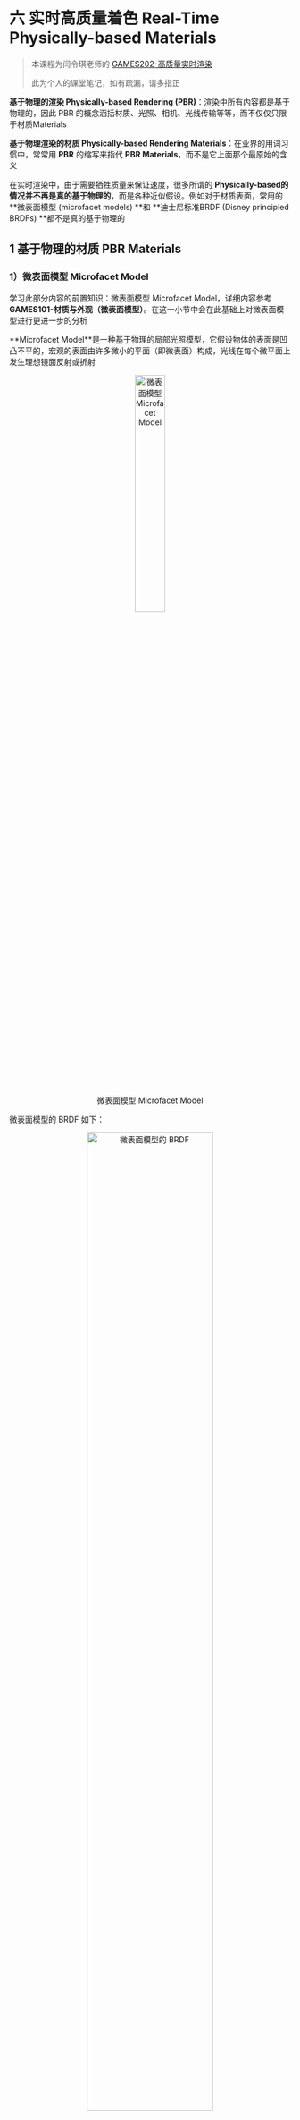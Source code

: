 # 六 实时高质量着色 Real-Time Physically-based Materials

> 本课程为闫令琪老师的 [GAMES202-高质量实时渲染](https://sites.cs.ucsb.edu/~lingqi/teaching/games202.html)
>
> 此为个人的课堂笔记，如有疏漏，请多指正

**基于物理的渲染 Physically-based Rendering (PBR)**：渲染中所有内容都是基于物理的，因此 PBR 的概念涵括材质、光照、相机、光线传输等等，而不仅仅只限于材质Materials

**基于物理渲染的材质 Physically-based Rendering Materials**：在业界的用词习惯中，常常用 **PBR** 的缩写来指代 **PBR Materials**，而不是它上面那个最原始的含义

在实时渲染中，由于需要牺牲质量来保证速度，很多所谓的 **Physically-based ​**的情况并**不再是真的基于物理的**，而是各种近似假设。例如对于材质表面，常用的 **微表面模型 (microfacet models) ​**和 **迪士尼标准BRDF (Disney principled BRDFs) ​**都不是真的基于物理的


## 1 基于物理的材质 PBR Materials

### 1）微表面模型 Microfacet Model

学习此部分内容的前置知识：微表面模型 Microfacet Model，详细内容参考 **GAMES101-材质与外观（微表面模型）**。在这一小节中会在此基础上对微表面模型进行更进一步的分析

**Microfacet Model ​**是一种基于物理的局部光照模型，它假设物体的表面是凹凸不平的，宏观的表面由许多微小的平面（即微表面）构成，光线在每个微平面上发生理想镜面反射或折射

<div align=center>
<img src="../assets/image-20230714104310-8ahflbd.png" width = "33%" alt="微表面模型 Microfacet Model" />
<figcaption>微表面模型 Microfacet Model</figcaption>
</div>

微表面模型的 BRDF 如下：

<div align=center>
<img src="../assets/image-20230707103730-r0zqsse.png" width = "67%" alt="微表面模型的 BRDF" />
<figcaption>微表面模型的 BRDF</figcaption>
</div>

菲涅尔项描述的是在不同的观察角度下表面反射的光线比率，几何函数描述微平面自我遮挡的属性，而法线分布函数估算在给定粗糙程度下的微平面朝向与半角向量一致的数量

#### （1）菲涅尔项 Fresnel Term

**Fresnel term ​**描述了景物表面反射光线的比例依赖于光线的入射角和偏振这一现象

微表面模型的 BRDF 的 菲涅尔项$F$ 如下：

<div align=center>
<img src="../assets/image-20230714113606-ruu9po2.png" width = "67%" alt="菲涅尔项F" />
<figcaption>菲涅尔项F</figcaption>
</div>

从 菲涅尔项$F$ 可以看出，当入射光线和法线基本垂直时，上述的 $cos\theta_t$ 的值接近于0，光线就越接近于全反射。也即视角越接近于“**掠视角 grazing angle**”时，光线越接近于全反射：

<div align=center>
<img src="../assets/image-20230714105300-q1ke8px.png" width = "50%" alt="不同观察角度下的桌面反射程度" />
<figcaption>不同观察角度下的桌面反射程度</figcaption>
</div>

不过由于介质不同，根据上式推导，反射能量随入射光线和法线之间的角度的变化趋势也是不同的。对于**绝缘体 Dielectric ​**来说是一个**指数增长**的趋势，而**导体 Conductor ​**则会因为偏振的原因（布鲁斯特角）趋势有所不同：

<div align=center>
<img src="../assets/image-20230723212021-m7m0878.png" width = "67%" alt="绝缘体（左）、导体（右）反射率随与法线夹角增大的变化曲线" />
<figcaption>绝缘体（左）、导体（右）反射率随与法线夹角增大的变化曲线</figcaption>
</div>

不过，由于上述菲涅尔项F十分“正确”，导致其计算过程特别复杂，往往会使用 **Schlick's Approximation（石里克近似）**来近似计算菲涅尔项：

$$
\mathbf{F}(\omega_i,h)=\mathbf{R}_0+(1-\mathbf{R}_0)(1-(\omega_i\cdot h))^5
$$

其中，$R_0=(\frac{\eta_1-\eta_2}{\eta_1+\eta_2})^2$，其相当于光线垂直入射表面时的反射系数。石里克近似本质上就是对基础反射率做一个非线性插值

需要注意的是，由于上述提到的导体 Conductor 的菲涅尔项的趋势和常用的绝缘体 Dielectric 的菲涅尔项趋势很不一样，使用石里克近似就会出现很大的偏差。Lazániy 和 Szirmay-Kalos 的文章 [Fresnel term approximations for metals](https://otik.zcu.cz/bitstream/11025/11214/1/Lazanyi.pdf "Fresnel term approximations for metals") 以及 Hoffman 的文章 [Fresnel Equations Considered Harmful](https://diglib.eg.org/bitstream/handle/10.2312/mam20191305/007-011.pdf "Fresnel Equations Considered Harmful") 讨论了这个问题的解决方案


#### （2）法线分布函数 Normal Distribution Function

**Normal Distribution Function** 决定了有多大比例的微表面法线朝向半程向量$h$，它是定义在半球面上的三维随机变量服从分布的概率密度函数

分布的方差越小、越集中，则描述的材质越接近于 **Glossy ​**的材质；分布的方差越大、越分散，则描述的材质越接近于 **Diffuse** 材质：

<div align=center>
<img src="../assets/image-20230714141510-9msj2z6.png" width = "33%" alt="Glossy 和 Diffuse 材质的表面法线分布情况" />
<figcaption>Glossy 和 Diffuse 材质的表面法线分布情况</figcaption>
</div>

目前常用的用于描述法线分布函数的模型有 Beckmann 法线分布函数，GGX 法线分布函数等

##### a）Beckmann Model

Beckmann 法线分布函数由定义在**坡度空间 (slope space) ​**上的正态分布导出，因此十分类似于高斯函数：

$$
D(h)=\frac{e^{-\frac{tan^2\theta_h}{\alpha^2}}}{\pi\alpha^2cos^4\theta_h}
$$

其中，$\alpha$ 是表面的粗糙程度（其值越大则越粗糙，对应着高斯函数中的方差越大），$\theta_h$ 是微表面法线和宏观表面法线之间的夹角

注：将正态分布定义在坡度空间上，可以保证计算时的 $\theta_h$ 一定在 90° 范围内，而不会出现面朝下的微表面。具体内容在此不进行详细阐述

<div align=center>
<img src="../assets/image-20230714144106-iwscbps.png" width = "25%" alt="坡度空间" />
<figcaption>坡度空间</figcaption>
</div>

##### b）GGX Model

GGX 法线分布函数又称 Trowbridge-Reitz 法线分布函数：

$$
D_{GGX}(h)=\frac{\alpha^2}{\pi cos^4\theta_h(\alpha^2+tan^2\theta_h)^2}
$$

GGX 相对于 Beckmann 的一个关键特征是：**长尾 (long tail)**，即当随机变量的取值偏离其数学期望时，相应的概率下降得更慢一些：

<div align=center>
<img src="../assets/image-20230714144803-hgfenom.png" width = "33%" alt="Beckmann 分布和 GGX 分布曲线图" />
<figcaption>Beckmann 分布和 GGX 分布曲线图</figcaption>
</div>

这种“长尾”可以带来十分优秀的性质：1）对于高光和高光的衔接处，法线的变化幅度较缓，从而形成一圈“光晕”；2）并且对于非高光处，能量衰减也放缓，从而被照亮的区域会更大：

<div align=center>
<img src="../assets/image-20230714145417-yc92ouu.png" width = "33%" alt="Beckmann 分布和 GGX 分布的光照结果比较" />
<figcaption>Beckmann 分布和 GGX 分布的光照结果比较</figcaption>
</div>

##### c）GTR Model

WDAS 的 Brent Burley 对 GGX 模型进行了拓展，得到了一个更为“长尾”的模型 GTR (Generalized-Trowbridge-Reitz)：

$$
D_{GTR}(h)=\frac{c}{(\alpha^2cos^2\theta_h+sin^2\theta_h)^{\gamma}}
$$

其中，$c$ 是数据归一化常数；当 $\gamma=2$ 时，$c=\frac{\alpha^2}{\pi}$，此时 GTR 退化为 GGX

而当 $\gamma$ 的取值比2更大时，GTR 就越接近 Beckmann Model：

<div align=center>
<img src="../assets/image-20230714150233-r5xxqby.png" width = "33%" alt="GTR 分布" />
<figcaption>GTR 分布</figcaption>
</div>


#### （3）阴影遮蔽项**​ ​**Shadowing-Masking Term

**Shadowing-Masking Term ​**又称 Geometry Term（几何项），是光能由于微表面之间相互遮挡而衰减的系数。从光源出发到达着色点的路径被微表面遮挡被称为 Shadowing，从摄像机出发到达着色点的路径被微表面遮挡被称为 Masking

<div align=center>
<img src="../assets/image-20230714151131-hsqlvty.png" width = "33%" alt="Shadowing 现象（左）和Masking 现象（右）" />
<figcaption>Shadowing 现象（左）和Masking 现象（右）</figcaption>
</div>

当光线入射方向或观察方向几乎**垂直**于物体表面时，微表面之间差不多没有相互遮挡，阴影遮蔽项接近于1；

当光线入射方向或观察方向几乎**平行**于物体表面，即接近于掠射 (grazing angle) 时，微表面之间相互遮挡的程度很大，阴影遮蔽项接近于0

阴影遮蔽项$G$ 的作用在于：由于实际情况下会存在的微表面遮挡，光线入射方向或观察方向与物体表面不垂直时需要进行一个 darken 的操作，避免因为缺少这一项而呈现不真实的“过亮”的现象。例如下图（已经考虑了 阴影遮蔽项$G$）如果不考虑 阴影遮蔽项$G$，那么下面 法线$n$ 与 入射方向$i$ 或者 出射方向$o$ 的点乘中必有一项接近于0，导致整个 BRDF 的值极大，从表现上来看就是球的边缘（处于掠视的位置）将会出现过亮的全白曝光：

<div align=center>
<img src="../assets/image-20230714152115-mfdsnvr.png" width = "50%" alt="缺少 阴影遮蔽项G 会导致 边缘过亮" />
<figcaption>缺少 阴影遮蔽项G 会导致 边缘过亮</figcaption>
</div>

对于 阴影遮蔽项$G$ 的一个常用模型是 Smith shadowing-masking term，它将 Shadowing 和 Masking 进行了拆分考虑：

<div align=center>
<img src="../assets/image-20230714152811-n05lcy8.png" width = "33%" alt="Smith shadowing-masking term" />
<figcaption>Smith shadowing-masking term</figcaption>
</div>


#### （4）Kulla-Conty Approximation

即使综合考虑了 菲涅尔项$F$、法线分布函数$D$ 和 阴影遮蔽项$G$，上述微表面模型仍然无法精准描述实际情况下的微表面，而是会产生能量损失的问题，表面越粗糙则能量损失越多（下图为白炉测试，检测出了能量损失的情况）：

<div align=center>
<img src="../assets/image-20230714153348-y00oorv.png" width = "50%" alt="微表面模型的能量损失问题" />
<figcaption>微表面模型的能量损失问题</figcaption>
</div>

造成整个问题的原因在于：虽然 阴影遮蔽项$G$ 考虑了光线被微表面遮蔽造成的能量损失，但是没有考虑完全，忽略了**光线在微表面之间经多次散射后又射出**的情况

而 **Kulla-Conty Approximation** 就是通过一种经验式的补全来将这部分损失的能量加回去，具体文章参考 [ Revisiting Physically Based Shading at Imageworks](https://fpsunflower.github.io/ckulla/data/s2017_pbs_imageworks_slides_v2.pdf " Revisiting Physically Based Shading at Imageworks")


##### a）Kulla-Conty Approximation 的具体推导过程

对于原始的渲染方程：

$$
L_o(p,\omega_o)=\int_{\Omega^+}L_i(p,\omega_i)f_r(p,\omega_i,\omega_o)cos\theta_i V(\omega_i) \mathrm{d}\omega_i
$$

第一步：此处需要考虑的是 BRDF 的积分，其他部分不在考虑范围内，即只需要考虑 $\int_{\Omega+}f_{micro}(p,\omega_i,\omega_o)cos\theta_i\mathrm{d}\omega_i$ 的部分，其中 $f_{micro}$ 就是微表面模型的 BRDF项。在不考虑 菲涅尔项$F$ 时（也即假设光线一定是全反射而不会发生折射，此时 $F=1$）可以将该部分称为在 $\omega_o$ 方向 上的反照率 (albedo)，简写为 $E$。此处，将 方向$\omega$ 拆分为其用 $\phi$ 和 $\theta$ 两个角的表示来对上式进行展开，然后根据 $\mathrm{d}\omega=sin\theta\mathrm{d}\theta\mathrm{d}\phi$ 以及进行换元操作可以得到如下对于 $E$ 的计算公式：

$$
E(\mu_o)=\int_0^{2\pi} \int_0^1 f(\mu_o,\mu_i,\phi)\mu_i \mathrm{d}\mu_i\mathrm{d}\phi
$$

其中，$\mu=sin\theta$

因此在 方向$\omega_o$ 也就是 方向$\mu_o$ 上，反照率为 $E(\mu_o)$，表明了在该方向上损失的能量比例是 $1-E(\mu_o)$

第二步：将所有方向上的反照率平均起来，得到 平均反照率$E_{avg}$ （假设 菲涅尔项$F$ 为1时该表面有多少比例的能量最终会被反射出来）如下：

$$
E_{avg}=\frac{\int_0^1E(\mu)\mu \mathrm{d}\mu}{\int_0^1\mu \mathrm{d}\mu}=2 \int_0^1E(\mu)\mu\mathrm{d}\mu
$$

因此总的平均能量损失比例就是 $1-E_{avg}$，对于**真实的物理情况**，这其中只包括被物体真正吸收而损失的能量比例，即 $1-E_{avg}=被物体真正吸收的能量比例$，但是**使用微表面模型计算**时没有考虑到光线在微表面之间经多次散射后又射出的情况，这就导致了计算 平均反照率$E_{avg}$ 时这部分能量比例丢失了，使得 $1-E_{avg}$ 多了一项，即 $1-E_{avg}=被物体真正吸收的能量比例+应该经多次散射后又出射的能量比例$

第三步：单独计算 菲涅尔项$F$ 的平均值 $F_{avg}$：

$$
F_{avg}=\frac{\int_0^1F(\mu)\mu \mathrm{d}\mu}{\int_0^1\mu \mathrm{d}\mu}=2 \int_0^1F(\mu)\mu\mathrm{d}\mu
$$

考虑到这样一个基本事实：在微表面成功反射（而不是被折射吸收）但是被微表面遮挡的光线，就会进行下一次的反射，并最终彻底反射出微表面或者被吸收。因此，可以利用 菲涅尔项$F$ 来迭代计算每一次反射出来的能量比例（注意区分：菲涅尔项$F$ 表示的是**有多少比例的能量会发生反射**，而 平均反照率$E_{avg}$ 表示的是**发生反射的能量有多少比例能最终反射出表面**）

于是，当光线入射到表面时：

* 只考虑初次反射，能被直接看到的能量比例：$F_{avg}E_{avg}$；该值表示入射的所有能量乘上一个 菲涅尔项$F$ 得到发生反射的能量的比例，再考虑其中能够反射出当前表面的比例，即再乘上一个平均反照率 $E_{avg}$
* 考虑在微表面之间散射1次后，这一次散射能看到的能量比例：$F_{avg}(1-E_{avg})·F_{avg}E_{avg}$；其中 $F_{avg}(1-E_{avg})$ 表示前一次反射中发生反射的能量的比例 $F_{avg}$ 中有多少暂时没有反射出表面 $1-E_{avg}$，也即本次散射的所有入射能量；然后本次散射的所有入射能量 $F_{avg}(1-E_{avg})$ 首先乘上一个 菲涅尔项$F$ 得到其中发生反射的能量的比例，再考虑其中能够反射出当前表面的比例 $E_{avg}$，最终得到 $F_{avg}(1-E_{avg})·F_{avg}E_{avg}$
* 考虑在微表面之间散射2次后，这一次散射能看到的能量比例 $F_{avg}(1-E_{avg})·F_{avg}(1-E_{avg})·F_{avg}E_{avg}$；
* ……
* 在微表面之间散射n次后，第n次散射能看到的能量比例 $F_{avg}^k(1-E_{avg})^k·F_{avg}E_{avg}$
* 所以，那些**经多次散射后应该射出的能量**占**总损失的能量**的比例 $f_{add}$ 为：
$$
f_{add}=\frac{\sum_{i=1}^\infty F_{avg}^k(1-E_{avg})^k·F_{avg}E_{avg}}{1-E_{avg}}=\frac{F_{avg}^2E_{avg}}{1-F_{avg}(1-E_{avg})}
$$

最后，便可以得到补偿多次散射能量 $f_{add}$ 后的 BRDF：$f_r= f_{micro}+f_{add}·f_{ms}$

其中，$f_{micro}$ 是原本的微表面模型定义的 BRDF，$f_{ms}$ 是需要补偿的能量的补偿系数。对于 $f_{ms}$ 的值应该如何计算，Kulla 和 Conty 提出了如下计算公式：

$$
f_{ms}(\mu_o,\mu_i)=\frac{[1-E(\mu_o)][1-E(\mu_i)]}{\pi(1-E_{avg})}
$$

这个公式可以被如下证明过程证明其正确性：

<div align=center>
<img src="../assets/image-20230717104734-ckg2l12.png" width = "33%" alt="补偿系数的证明过程" />
<figcaption>补偿系数的证明过程</figcaption>
</div>

因此，对于补偿多次散射能量 $f_{add}$ 后的 BRDF：$f_r= f_{micro}+f_{add}·f_{ms}$，其中的 平均反照率$E_{avg}$、补偿系数$f_{ms}$ 和 菲涅尔项均值$F_{avg}$ 都可以在开始绘制前预计算，在解渲染方程时直接调用相应的数值

（注：某个视角方向的反照率 $E(\mu_o)$ 可以提前对 观测方向$\mu_o$ 和 粗糙度roughness 进行二维预打表计算，而 平均反照率$E_{avg}$ 的预计算就只需要对 粗糙度roughness 进行一维预打表）

使用 Kulla-Conty Approximation 最终的实现效果如下，很好地解决了能量损失的问题：

<div align=center>
<img src="../assets/image-20230717110442-kr1qykj.png" width = "50%" alt="Kulla-Conty Approximation 解决能量损失问题" />
<figcaption>Kulla-Conty Approximation 解决能量损失问题</figcaption>
</div>


##### b）除 Kulla-Conty Approximation 以外的能量补偿方式

首先需要明确的一点是：Kulla-Conty Approximation 方式仍然是一种 Hack，它并不是真正去模拟微表面中的光线散射情况，而只是通过数学推导，利用能量补偿系数来将 BRDF项 计算时缺失的能量补回去。但是其是基于基本的物理事实进行推导的，保持了能量守恒

而工业界常用的一种所谓“能量补偿”的方式是直接在**微表面模型的 BRDF ​**后面加上一个 **Diffuse 的 BRDF**，虽然也可以实现效果，但是这是一种纯粹的暴力近似，能量不守恒，在物理上并不成立：

$$
f_r= f_{micro}+f_{diffuse}
$$

比如它就会导致在一些不应该发光的位置由于加上了 Diffuse 的 BRDF 而不正常发光


### 2）迪士尼标准 BRDF 模型 Disney principled BRDFs

#### （1）微表面模型 Microfacet Model 的缺陷

引入迪士尼标准BRDF模型 Disney principled BRDFs 的主要原因在于微表面模型 Microfacet Model 存在一些缺陷：

1. 微表面模型对于真实情况下的一些材质难以表现。例如刷了一层清漆的木板表面（多层材质），它既要有清漆的高光反射又有被清漆覆盖的木板的漫反射，这个用微表面模型很难实现
2. 微表面模型不方便直观使用，对艺术家不友好（没有可视化的调参选项）

因此 Disney principled BRDFs 从基本设计上就要求是一个**艺术家友好的**，但是并**不需要在物理上是正确的**，它只是对物理现象的近似拟合。需要注意的是，虽然 Disney principled BRDFs 本质上已经不是“基于物理的”了，但是由于其实现效果仍然看起来很“基于物理的”，所以在实时渲染中还是将其认为是 PBR Materials


#### （2）Disney principled BRDFs 的一些重要设计原则

1. 使用一些直观的而非物理的变量作为参数
2. 使用的参数数量尽可能少（参数空间越大，越会造成冗余，即某些参数组合的效果可以用其它参数组合也表现出来）
3. 参数的合理范围应该是从0到1
4. 在必要时，即使参数的取值超出了 [0,1] 范围，也能得到有意义的结果
5. 所有的参数组合应该尽可能的稳健和合理

<div align=center>
<img src="../assets/image-20230717150127-n14tm8k.png" width = "67%" alt="Disney principled BRDFs" />
<figcaption>Disney principled BRDFs</figcaption>
</div>

注：上述的“表面软光泽”由于找不到准确的翻译，我自行翻译的，可能有误

具体的 Disney principled BRDFs 的实现和计算公式可以参考这篇博客：[高质量实时渲染：基于物理的BRDF材质 | YangWC&apos;s Blog](https://yangwc.com/2021/06/29/PBRM/)


#### （3）Disney principled BRDFs 的优缺点

Disney principled BRDFs 的优势：

1. 十分易于理解和控制
2. 用一个模型就可以描述很多类型的材质

Disney principled BRDFs 的缺陷：

1. 源代码实现十分的复杂（不过是开源的）
2. 并不是真的“基于物理的”，但是是物理拟合的，所以在实时渲染的实际应用中问题不大
3. 参数空间特别大（不过也正是因此其表现能力很强）


## 2 着色技术

### 1）在多边形光源的照明下着色微表面模型：Linearly Transformed Cosines 算法

在真实世界中，面光源是更为常见的光源类型。对于图形渲染来说，实现面光源的着色光照能够极大地增强渲染真实感。根据多边形光源着色物体表面，需要在多边形覆盖的区域中对定义在球面上的 BRDF 计算定积分，但是直接计算定积分相当困难

**Linearly Transformed Cosines (LTC) ​**算法通过转换**多边形光源**及**微表面模型**的散射波瓣到统一的余弦上（相对于任意光源与任意 BRDF 更容易做积分），在不考虑可见性的情况下快速地求解出绘制方程的**解析解**。因此 LTC 算法并不仅限于微表面模型的计算，而是对于这类连续性的散射波瓣都可以应用


### 2）LTC 算法的核心思想

在给定了观察方向 $\omega_o$ 后，对于任何 BRDF 的散射波瓣 $F(\omega_i)$，都可以在余弦函数描述的波瓣 $cos\omega_i'$ 的基础上通过一个线性变换 $M$ 得到，反之可以用逆变换 $M^{-1}$ 得到。因此，为了得到 BRDF 的余弦函数描述的散射波瓣，则需要对所有光线入射方向 $\omega_i$ 进行线性变换 $M^{-1}$ 得到 $\omega_i'$，对光源积分域 $P$ 进行线性变换 $M^{-1}$ 得到 $P'$

<div align=center>
<img src="../assets/image-20230717171619-9og4p9y.png" width = "50%" alt="面光源的光照着色积分" />
<figcaption>面光源的光照着色积分</figcaption>
</div>

将上述变换代入到渲染方程后的具体过程如下：

<div align=center>
<img src="../assets/image-20230717172117-eefdnwo.png" width = "50%" alt="LTC 算法" />
<figcaption>LTC 算法</figcaption>
</div>

于是，在实时渲染计算时，LTC 算法的核心思想是：

1. 首先预计算一系列不同观察方向和粗糙度下 Microfacet BRDF 转换到余弦波瓣的线性变换 $M^{-1}$
2. 然后在着色时查表，根据线性变换 $M^{-1}$ 转换**光线入射方向立体角积分微元** $\mathrm{d}\omega_i$ （雅可比矩阵）和**多边形光源积分域** $P$
3. 最后对转换为余弦波瓣的 BRDF 计算定积分

具体的对于线性变换矩阵 $M$ 的获得以及对转换后的定积分的计算过程可以参考以下这两篇文章：[《GAMES202：高质量实时渲染》4 实时高质量着色：Microfacet Model、LTC（Linearly Transformed Cosines）、非真实感渲染（NPR） - 知乎 (zhihu.com)](https://zhuanlan.zhihu.com/p/563684531)

[高质量实时渲染：基于物理的BRDF材质 | YangWC&apos;s Blog](https://yangwc.com/2021/06/29/PBRM/)


## 3 非真实感渲染（风格化渲染）Non-Photorealistic Rendering (NPR)

对比于真实感渲染模拟景物在真实环境中的光照效果（关注重点为光照、阴影、材质等等），生成犹如照片的图像，**非真实感渲染 Non-Photorealistic Rendering ​**模拟艺术式的绘制风格，生成风格化的图像

在实时渲染中，NPR 的目标是**快速而可靠地生成风格化的结果**，通常使用一些轻量级的解决方法，在着色器中进行一些简单而巧妙的处理

NPR 一般的研究思路是**从真实感渲染出发**，进行合理地**抽象**，**强调**重要的部分，得到风格化的结果：

1. 卡通风格 NPR 通常**描边**以强调物体的轮廓 (outline)，使用**分界明显的色块**，而不是平滑过渡的颜色
2. 素描风格 NPR 则通过**不同疏密的线条纹理**来生成结果


NPR 有几个非技术实现上的关键点需要注意：

1. NPR 的实现仍然是基于 真实感渲染PR 的结果的，因此若 真实感渲染PR 的部分没有实现正确，最后实现的 非真实感渲染NPR 也得不到良好的结果
2. NPR 最困难的点并不在于最后的实现，而在于如何将艺术效果“翻译”成图形学的某些技术，如何去找到哪些图形学技术能实现特定艺术效果


### 1）描边

描边的前提的轮廓 (outline)，而轮廓不仅仅是最外缘的轮廓 (contours)，而是包含了以下几个部分：

1. Boundary / border edge：物体外边界轮廓（不能是多面共享的交接）
2. Crease：折痕，即多面共享的交接
3. Material edge：材质交界边缘
4. Silhouette edge：在物体外边界轮廓上的折痕（必须是多面共享的交接）。S 是 C 的子集

<div align=center>
<img src="../assets/image-20230717153737-lmtnhe1.png" width = "25%" alt="轮廓 outline" />
<figcaption>轮廓 outline</figcaption>
</div>

描边的一些主要实现方法：

1. 在着色时Shading时进行描边
2. 使用几何方法进行描边
3. 对图像后期处理进行描边

#### （1）在着色时Shading时进行描边

在Shading时设定一个阈值，使那些**法线方向与观察方法近乎于垂直**的表面（接近“掠视角 gracing angle”）更暗一些。不过，这样得到的描边效果可能粗细不一，因为它们的法线变化速率不一

<div align=center>
<img src="../assets/image-20230717154145-6445cu3.png" width = "25%" alt="在着色时时进行描边" />
<figcaption>在着色时时进行描边</figcaption>
</div>

#### （2）使用几何方法进行描边

在着色前扩大那些**法线方向和观察方向相同**的模型面片，即让模型的背面比正面更大一些，并在着色时指定背面的颜色是黑色的。于是，绘制出的模型正面就会带有一圈黑边，对应于延伸出的模型背面

<div align=center>
<img src="../assets/image-20230717154543-kv5v81r.png" width = "50%" alt="使用几何方法进行描边" />
<figcaption>使用几何方法进行描边</figcaption>
</div>

#### （3）对图像后期处理进行描边

可以直接对未描边的渲染结果寻找轮廓（例如使用索贝尔算子 Sobel operator），然后对这些轮廓进行锐化

<div align=center>
<img src="../assets/image-20230717155151-86bh2nn.png" width = "50%" alt="对图像后期处理进行描边" />
<figcaption>对图像后期处理进行描边</figcaption>
</div>

也可以在法线图和深度图上进行分析提取出轮廓：

<div align=center>
<img src="../assets/image-20230717155356-33twj0i.png" width = "33%" alt="在法线图和深度图上进行分析提取出轮廓" />
<figcaption>在法线图和深度图上进行分析提取出轮廓</figcaption>
</div>


### 2）色块

可以通过阈值化处理来对渐变的颜色进行分界处理来得到分界明显的色块。这个过程既可以在Shading过程中进行，也可以在渲染生成的图像结果上进行

<div align=center>
<img src="../assets/image-20230717155812-hh8gmp5.png" width = "33%" alt="色块" />
<figcaption>色块</figcaption>
</div>


### 3）素描风格化

Praun 等人的文章 [Real-time hatching](https://link.zhihu.com/?target=https%3A//hhoppe.com/hatching.pdf) 提出了一种生成素描风格图像的方法，用**不同疏密的线条**来表示模型表面的明暗起伏

算法根据 TAMs (tonal art maps) 进行着色。TAMs 由一系列密度不同的线条纹理组成，而各个不同密度的线条纹理都有各自的 MipMap。在着色时，根据着色点的明暗及位置选取合适的纹理，例如比较暗的地方选取 TAMs 中密度更大的线条纹理，比较远的地方（为了保证密度的均一性）选择 MipMap 中较小的图

<div align=center>
<img src="../assets/image-20230717161945-hbma6q8.png" width = "50%" alt="TAMs" />
<figcaption>TAMs</figcaption>
</div>

<div align=center>
<img src="../assets/image-20230717161953-gyfvrbh.png" width = "33%" alt="素描风格化" />
<figcaption>素描风格化</figcaption>
</div>


本篇笔记主要参考了以下两篇博客，感谢 [**WC Yang**](https://yangwc.com/about) 和 [**zhiwei**](https://www.zhihu.com/people/zhiwei-53-83) 两位大佬的分享：

[高质量实时渲染：基于物理的BRDF材质 | YangWC&apos;s Blog](https://yangwc.com/2021/06/29/PBRM/)

[《GAMES202：高质量实时渲染》4 实时高质量着色：Microfacet Model、LTC（Linearly Transformed Cosines）、非真实感渲染（NPR） - 知乎 (zhihu.com)](https://zhuanlan.zhihu.com/p/563684531)


---
2023年7月
ziao德